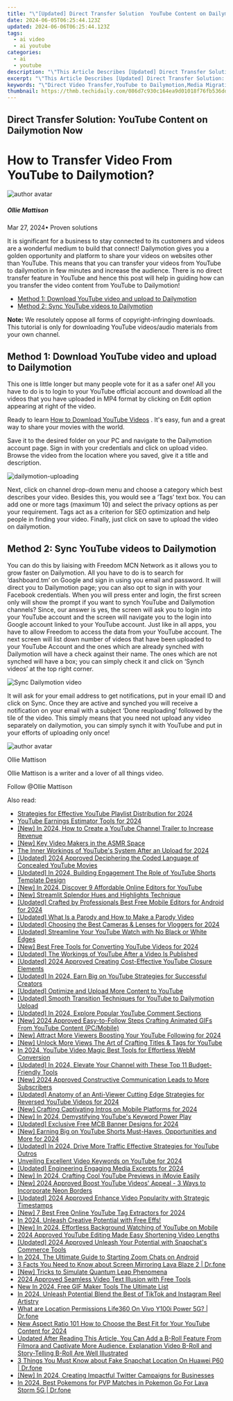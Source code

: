 ```yaml
---
title: "\"[Updated] Direct Transfer Solution  YouTube Content on Dailymotion Now for 2024\""
date: 2024-06-05T06:25:44.123Z
updated: 2024-06-06T06:25:44.123Z
tags:
  - ai video
  - ai youtube
categories:
  - ai
  - youtube
description: "\"This Article Describes [Updated] Direct Transfer Solution: YouTube Content on Dailymotion Now for 2024\""
excerpt: "\"This Article Describes [Updated] Direct Transfer Solution: YouTube Content on Dailymotion Now for 2024\""
keywords: "\"Direct Video Transfer,YouTube to Dailymotion,Media Migration Tool,Cross-Platform Streaming,Efficient Content Shift,Channel Expansion Solution,Simplified Multiplatform Upload\""
thumbnail: https://thmb.techidaily.com/086d7c930c164ea9d01018f76fb536ddc6879aa44f658266ac4dd473faff469b.jpg
---
```


## Direct Transfer Solution: YouTube Content on Dailymotion Now

# How to Transfer Video From YouTube to Dailymotion?

![author avatar](https://images.wondershare.com/filmora/article-images/ollie-mattison.jpg)

##### Ollie Mattison

 Mar 27, 2024• Proven solutions

It is significant for a business to stay connected to its customers and videos are a wonderful medium to build that connect! Dailymotion gives you a golden opportunity and platform to share your videos on websites other than YouTube. This means that you can transfer your videos from YouTube to dailymotion in few minutes and increase the audience. There is no direct transfer feature in YouTube and hence this post will help in guiding how can you transfer the video content from YouTube to Dailymotion!

* [Method 1: Download YouTube video and upload to Dailymotion](#part1)
* [Method 2: Sync YouTube videos to Dailymotion](#part2)

**Note:** We resolutely oppose all forms of copyright-infringing downloads. This tutorial is only for downloading YouTube videos/audio materials from your own channel.

## Method 1: Download YouTube video and upload to Dailymotion

This one is little longer but many people vote for it as a safer one! All you have to do is to login to your YouTube official account and download all the videos that you have uploaded in MP4 format by clicking on Edit option appearing at right of the video.

Ready to learn [How to Download YouTube Videos](https://tools.techidaily.com/wondershare/filmora/download/) . It's easy, fun and a great way to share your movies with the world.

Save it to the desired folder on your PC and navigate to the Dailymotion account page. Sign in with your credentials and click on upload video. Browse the video from the location where you saved, give it a title and description.

![dailymotion-uploading](https://images.wondershare.com/filmora/article-images/dailymotion-uploading.jpg)

Next, click on channel drop-down menu and choose a category which best describes your video. Besides this, you would see a ‘Tags’ text box. You can add one or more tags (maximum 10) and select the privacy options as per your requirement. Tags act as a criterion for SEO optimization and help people in finding your video. Finally, just click on save to upload the video on dailymotion.

## Method 2: Sync YouTube videos to Dailymotion

You can do this by liaising with Freedom MCN Network as it allows you to grow faster on Dailymotion. All you have to do is to search for ‘dashboard.tm’ on Google and sign in using you email and password. It will direct you to Dailymotion page; you can also opt to sign in with your Facebook credentials. When you will press enter and login, the first screen only will show the prompt if you want to synch YouTube and Dailymotion channels? Since, our answer is yes, the screen will ask you to login into your YouTube account and the screen will navigate you to the login into Google account linked to your YouTube account. Just like in all apps, you have to allow Freedom to access the data from your YouTube account. The next screen will list down number of videos that have been uploaded to your YouTube Account and the ones which are already synched with Dailymotion will have a check against their name. The ones which are not synched will have a box; you can simply check it and click on ‘Synch videos’ at the top right corner.

![ Sync Dailymotion video](https://images.wondershare.com/filmora/article-images/sync-dailymotion-video.jpg)

It will ask for your email address to get notifications, put in your email ID and click on Sync. Once they are active and synched you will receive a notification on your email with a subject ‘Done reuploading’ followed by the tile of the video. This simply means that you need not upload any video separately on dailymotion, you can simply synch it with YouTube and put in your efforts of uploading only once!

![author avatar](https://images.wondershare.com/filmora/article-images/ollie-mattison.jpg)

Ollie Mattison

Ollie Mattison is a writer and a lover of all things video.

Follow @Ollie Mattison

<span class="atpl-alsoreadstyle">Also read:</span>
<div><ul>
<li><a href="https://facebook-record-videos.techidaily.com/strategies-for-effective-youtube-playlist-distribution-for-2024/"><u>Strategies for Effective YouTube Playlist Distribution for 2024</u></a></li>
<li><a href="https://facebook-record-videos.techidaily.com/youtube-earnings-estimator-tools-for-2024/"><u>YouTube Earnings Estimator Tools for 2024</u></a></li>
<li><a href="https://facebook-record-videos.techidaily.com/new-in-2024-how-to-create-a-youtube-channel-trailer-to-increase-revenue/"><u>[New] In 2024, How to Create a YouTube Channel Trailer to Increase Revenue</u></a></li>
<li><a href="https://facebook-record-videos.techidaily.com/new-key-video-makers-in-the-asmr-space/"><u>[New] Key Video Makers in the ASMR Space</u></a></li>
<li><a href="https://facebook-record-videos.techidaily.com/the-inner-workings-of-youtubes-system-after-an-upload-for-2024/"><u>The Inner Workings of YouTube's System After an Upload for 2024</u></a></li>
<li><a href="https://facebook-record-videos.techidaily.com/updated-2024-approved-deciphering-the-coded-language-of-concealed-youtube-movies/"><u>[Updated] 2024 Approved  Deciphering the Coded Language of Concealed YouTube Movies</u></a></li>
<li><a href="https://facebook-record-videos.techidaily.com/updated-in-2024-building-engagement-the-role-of-youtube-shorts-template-design/"><u>[Updated] In 2024, Building Engagement  The Role of YouTube Shorts Template Design</u></a></li>
<li><a href="https://facebook-record-videos.techidaily.com/new-in-2024-discover-9-affordable-online-editors-for-youtube/"><u>[New] In 2024, Discover 9 Affordable Online Editors for YouTube</u></a></li>
<li><a href="https://facebook-record-videos.techidaily.com/new-streamlit-splendor-hues-and-highlights-technique/"><u>[New] Streamlit Splendor  Hues and Highlights Technique</u></a></li>
<li><a href="https://facebook-record-videos.techidaily.com/updated-crafted-by-professionals-best-free-mobile-editors-for-android-for-2024/"><u>[Updated] Crafted by Professionals  Best Free Mobile Editors for Android for 2024</u></a></li>
<li><a href="https://facebook-record-videos.techidaily.com/updated-what-is-a-parody-and-how-to-make-a-parody-video/"><u>[Updated] What Is a Parody and How to Make a Parody Video</u></a></li>
<li><a href="https://facebook-record-videos.techidaily.com/updated-choosing-the-best-cameras-and-lenses-for-vloggers-for-2024/"><u>[Updated] Choosing the Best Cameras & Lenses for Vloggers for 2024</u></a></li>
<li><a href="https://facebook-record-videos.techidaily.com/updated-streamline-your-youtube-watch-with-no-black-or-white-edges/"><u>[Updated] Streamline Your YouTube Watch with No Black or White Edges</u></a></li>
<li><a href="https://facebook-record-videos.techidaily.com/new-best-free-tools-for-converting-youtube-videos-for-2024/"><u>[New] Best Free Tools for Converting YouTube Videos for 2024</u></a></li>
<li><a href="https://facebook-record-videos.techidaily.com/updated-the-workings-of-youtube-after-a-video-is-published/"><u>[Updated] The Workings of YouTube After a Video Is Published</u></a></li>
<li><a href="https://facebook-record-videos.techidaily.com/updated-2024-approved-creating-cost-effective-youtube-closure-elements/"><u>[Updated] 2024 Approved  Creating Cost-Effective YouTube Closure Elements</u></a></li>
<li><a href="https://facebook-record-videos.techidaily.com/updated-in-2024-earn-big-on-youtube-strategies-for-successful-creators/"><u>[Updated] In 2024, Earn Big on YouTube  Strategies for Successful Creators</u></a></li>
<li><a href="https://facebook-record-videos.techidaily.com/updated-optimize-and-upload-more-content-to-youtube/"><u>[Updated] Optimize and Upload More Content to YouTube</u></a></li>
<li><a href="https://facebook-record-videos.techidaily.com/updated-smooth-transition-techniques-for-youtube-to-dailymotion-upload/"><u>[Updated] Smooth Transition Techniques for YouTube to Dailymotion Upload</u></a></li>
<li><a href="https://facebook-record-videos.techidaily.com/updated-in-2024-explore-popular-youtube-comment-sections/"><u>[Updated] In 2024, Explore Popular YouTube Comment Sections</u></a></li>
<li><a href="https://facebook-record-videos.techidaily.com/new-2024-approved-easy-to-follow-steps-crafting-animated-gifs-from-youtube-content-pcmobile/"><u>[New] 2024 Approved  Easy-to-Follow Steps  Crafting Animated GIFs From YouTube Content (PC/Mobile)</u></a></li>
<li><a href="https://facebook-record-videos.techidaily.com/new-attract-more-viewers-boosting-your-youtube-following-for-2024/"><u>[New] Attract More Viewers  Boosting Your YouTube Following for 2024</u></a></li>
<li><a href="https://facebook-record-videos.techidaily.com/new-unlock-more-views-the-art-of-crafting-titles-and-tags-for-youtube/"><u>[New] Unlock More Views  The Art of Crafting Titles & Tags for YouTube</u></a></li>
<li><a href="https://facebook-record-videos.techidaily.com/in-2024-youtube-video-magic-best-tools-for-effortless-webm-conversion/"><u>In 2024, YouTube Video Magic  Best Tools for Effortless WebM Conversion</u></a></li>
<li><a href="https://facebook-record-videos.techidaily.com/updated-in-2024-elevate-your-channel-with-these-top-11-budget-friendly-tools/"><u>[Updated] In 2024, Elevate Your Channel with These Top 11 Budget-Friendly Tools</u></a></li>
<li><a href="https://facebook-record-videos.techidaily.com/new-2024-approved-constructive-communication-leads-to-more-subscribers/"><u>[New] 2024 Approved  Constructive Communication Leads to More Subscribers</u></a></li>
<li><a href="https://facebook-record-videos.techidaily.com/updated-anatomy-of-an-anti-viewer-cutting-edge-strategies-for-reversed-youtube-videos-for-2024/"><u>[Updated] Anatomy of an Anti-Viewer  Cutting Edge Strategies for Reversed YouTube Videos for 2024</u></a></li>
<li><a href="https://facebook-record-videos.techidaily.com/new-crafting-captivating-intros-on-mobile-platforms-for-2024/"><u>[New] Crafting Captivating Intros on Mobile Platforms for 2024</u></a></li>
<li><a href="https://facebook-record-videos.techidaily.com/new-in-2024-demystifying-youtubes-keyword-power-play/"><u>[New] In 2024, Demystifying YouTube's Keyword Power Play</u></a></li>
<li><a href="https://facebook-record-videos.techidaily.com/updated-exclusive-free-mcb-banner-designs-for-2024/"><u>[Updated] Exclusive Free MCB Banner Designs for 2024</u></a></li>
<li><a href="https://facebook-record-videos.techidaily.com/new-earning-big-on-youtube-shorts-must-haves-opportunities-and-more-for-2024/"><u>[New] Earning Big on YouTube Shorts  Must-Haves, Opportunities and More for 2024</u></a></li>
<li><a href="https://facebook-record-videos.techidaily.com/updated-in-2024-drive-more-traffic-effective-strategies-for-youtube-outros/"><u>[Updated] In 2024, Drive More Traffic  Effective Strategies for YouTube Outros</u></a></li>
<li><a href="https://facebook-record-videos.techidaily.com/unveiling-excellent-video-keywords-on-youtube-for-2024/"><u>Unveiling Excellent Video Keywords on YouTube for 2024</u></a></li>
<li><a href="https://facebook-record-videos.techidaily.com/updated-engineering-engaging-media-excerpts-for-2024/"><u>[Updated] Engineering Engaging Media Excerpts for 2024</u></a></li>
<li><a href="https://facebook-record-videos.techidaily.com/new-in-2024-crafting-cool-youtube-previews-in-imovie-easily/"><u>[New] In 2024, Crafting Cool YouTube Previews in iMovie Easily</u></a></li>
<li><a href="https://facebook-record-videos.techidaily.com/new-2024-approved-boost-youtube-videos-appeal-3-ways-to-incorporate-neon-borders/"><u>[New] 2024 Approved  Boost YouTube Videos' Appeal - 3 Ways to Incorporate Neon Borders</u></a></li>
<li><a href="https://facebook-record-videos.techidaily.com/updated-2024-approved-enhance-video-popularity-with-strategic-timestamps/"><u>[Updated] 2024 Approved  Enhance Video Popularity with Strategic Timestamps</u></a></li>
<li><a href="https://facebook-record-videos.techidaily.com/new-7-best-free-online-youtube-tag-extractors-for-2024/"><u>[New] 7 Best Free Online YouTube Tag Extractors for 2024</u></a></li>
<li><a href="https://facebook-record-videos.techidaily.com/in-2024-unleash-creative-potential-with-free-effs/"><u>In 2024, Unleash Creative Potential with Free Effs!</u></a></li>
<li><a href="https://facebook-record-videos.techidaily.com/new-in-2024-effortless-background-watching-of-youtube-on-mobile/"><u>[New] In 2024, Effortless Background Watching of YouTube on Mobile</u></a></li>
<li><a href="https://facebook-record-videos.techidaily.com/2024-approved-youtube-editing-made-easy-shortening-video-lengths/"><u>2024 Approved  YouTube Editing Made Easy  Shortening Video Lengths</u></a></li>
<li><a href="https://snapchat-videos.techidaily.com/updated-2024-approved-unleash-your-potential-with-snapchats-commerce-tools/"><u>[Updated] 2024 Approved  Unleash Your Potential with Snapchat's Commerce Tools</u></a></li>
<li><a href="https://some-guidance.techidaily.com/in-2024-the-ultimate-guide-to-starting-zoom-chats-on-android/"><u>In 2024, The Ultimate Guide to Starting Zoom Chats on Android</u></a></li>
<li><a href="https://screen-mirror.techidaily.com/3-facts-you-need-to-know-about-screen-mirroring-lava-blaze-2-drfone-by-drfone-android/"><u>3 Facts You Need to Know about Screen Mirroring Lava Blaze 2 | Dr.fone</u></a></li>
<li><a href="https://some-approaches.techidaily.com/new-tricks-to-simulate-quantum-leap-phenomena/"><u>[New] Tricks to Simulate Quantum Leap Phenomena</u></a></li>
<li><a href="https://extra-support.techidaily.com/2024-approved-seamless-video-text-illusion-with-free-tools/"><u>2024 Approved  Seamless Video Text Illusion with Free Tools</u></a></li>
<li><a href="https://ai-video-tools.techidaily.com/new-in-2024-free-gif-maker-tools-the-ultimate-list/"><u>New In 2024, Free GIF Maker Tools The Ultimate List</u></a></li>
<li><a href="https://instagram-videos.techidaily.com/in-2024-unleash-potential-blend-the-best-of-tiktok-and-instagram-reel-artistry/"><u>In 2024, Unleash Potential  Blend the Best of TikTok and Instagram Reel Artistry</u></a></li>
<li><a href="https://fake-location.techidaily.com/what-are-location-permissions-life360-on-vivo-y100i-power-5g-drfone-by-drfone-virtual-android/"><u>What are Location Permissions Life360 On Vivo Y100i Power 5G? | Dr.fone</u></a></li>
<li><a href="https://ai-driven-video-production.techidaily.com/new-aspect-ratio-101-how-to-choose-the-best-fit-for-your-youtube-content-for-2024/"><u>New Aspect Ratio 101 How to Choose the Best Fit for Your YouTube Content for 2024</u></a></li>
<li><a href="https://ai-editing-video.techidaily.com/updated-after-reading-this-article-you-can-add-a-b-roll-feature-from-filmora-and-captivate-more-audience-explanation-video-b-roll-and-story-telling-b-roll-a/"><u>Updated After Reading This Article, You Can Add a B-Roll Feature From Filmora and Captivate More Audience. Explanation Video B-Roll and Story-Telling B-Roll Are Well Illustrated</u></a></li>
<li><a href="https://location-social.techidaily.com/3-things-you-must-know-about-fake-snapchat-location-on-huawei-p60-drfone-by-drfone-virtual-android/"><u>3 Things You Must Know about Fake Snapchat Location On Huawei P60 | Dr.fone</u></a></li>
<li><a href="https://twitter-videos.techidaily.com/new-in-2024-creating-impactful-twitter-campaigns-for-businesses/"><u>[New] In 2024, Creating Impactful Twitter Campaigns for Businesses</u></a></li>
<li><a href="https://android-pokemon-go.techidaily.com/in-2024-best-pokemons-for-pvp-matches-in-pokemon-go-for-lava-storm-5g-drfone-by-drfone-virtual-android/"><u>In 2024, Best Pokemons for PVP Matches in Pokemon Go For Lava Storm 5G | Dr.fone</u></a></li>
</ul></div>

<ins class="adsbygoogle"
      style="display:block"
      data-ad-client="ca-pub-7571918770474297"
      data-ad-slot="8358498916"
      data-ad-format="auto"
      data-full-width-responsive="true"></ins>